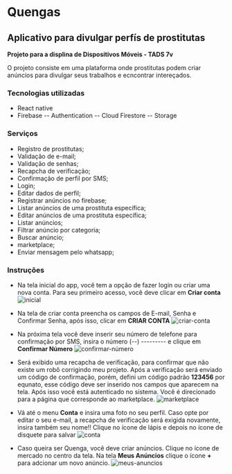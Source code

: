 # Quengas

## Aplicativo para divulgar perfís de prostitutas

**Projeto para a displina de Dispositivos Móveis - TADS 7v**

O projeto consiste em uma plataforma onde prostitutas podem criar anúncios
para divulgar seus trabalhos e ecncontrar intereçados.

### Tecnologias utilizadas

- React native
- Firebase
  -- Authentication
  -- Cloud Firestore
  -- Storage

### Serviços

- Registro de prostitutas;
- Validação de e-mail;
- Validação de senhas;
- Recapcha de verificação;
- Confirmação de perfil por SMS;
- Login;
- Editar dados de perfil;
- Registrar anúncios no firebase;
- Listar anúncios de uma prostituta específica;
- Editar anúncios de uma prostituta específica;
- Listar anúncios;
- Filtrar anúncio por categoria;
- Buscar anúncio;
- marketplace;
- Enviar mensagem pelo whatsapp;

### Instruções

- Na tela inicial do app, você tem a opção
  de fazer login ou criar uma nova conta. Para seu
  primeiro acesso, você deve clicar em **Criar conta**
  ![inicial](/assets/telas/1.png)

- Na tela de criar conta preencha os campos de E-mail, Senha e Confirmar Senha,
  após isso, clicar em **CRIAR CONTA**
  ![criar-conta](/assets/telas/2.png)

- Na próxima tela você deve inserir seu número de telefone para confirmação por SMS,
  insira o número (--) --------- e clique em **Confirmar Número**
  ![confirmar-número](/assets/telas/3.png)

- Será exibido uma recapcha de verificação, para confirmar
  que não existe um robô corrigindo meu projeto.
  Após a verificação será enviado um código de confirmação, porém,
  defini um código padrão **123456** por equnato, esse código deve ser inserido
  nos campos que aparecem na tela. Após isso você está autenticado no sistema.
  Você é direcionado para a página que corresponde ao marketplace.
  ![marketplace](/assets/telas/4.png)

- Vá até o menu **Conta** e insira uma foto no seu perfil.
  Caso opte por editar o seu e-mail, a recapcha de verificação será exigida novamente,
  insira também seu nome!! Clique no ícone de lápis e depois no ícone de disquete para salvar
  ![conta](/assets/telas/5.png)

- Caso queira ser Quenga, você deve criar anúncios. Clique no ícone de mercado no centro da tela. Na tela **Meus Anúncios** clique o ícone **+** para adcionar um novo anúncio.
  ![meus-anuncios](/assets/telas/6.png)
